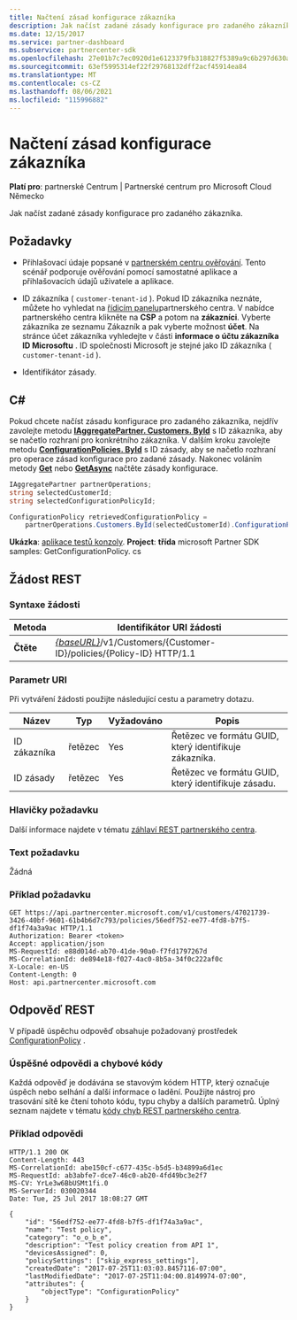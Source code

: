```yaml
---
title: Načtení zásad konfigurace zákazníka
description: Jak načíst zadané zásady konfigurace pro zadaného zákazníka.
ms.date: 12/15/2017
ms.service: partner-dashboard
ms.subservice: partnercenter-sdk
ms.openlocfilehash: 27e01b7c7ec0920d1e6123379fb318827f5389a9c6b297d630ac60dce6933faf
ms.sourcegitcommit: 63ef5995314ef22f29768132dff2acf45914ea84
ms.translationtype: MT
ms.contentlocale: cs-CZ
ms.lasthandoff: 08/06/2021
ms.locfileid: "115996882"
---
```

# <a name="retrieve-a-customers-configuration-policy"></a>Načtení zásad konfigurace zákazníka

**Platí pro**: partnerské Centrum | Partnerské centrum pro Microsoft Cloud Německo

Jak načíst zadané zásady konfigurace pro zadaného zákazníka.

## <a name="prerequisites"></a>Požadavky

- Přihlašovací údaje popsané v [partnerském centru ověřování](partner-center-authentication.md). Tento scénář podporuje ověřování pomocí samostatné aplikace a přihlašovacích údajů uživatele a aplikace.

- ID zákazníka ( `customer-tenant-id` ). Pokud ID zákazníka neznáte, můžete ho vyhledat na [řídicím panelu](https://partner.microsoft.com/dashboard)partnerského centra. V nabídce partnerského centra klikněte na **CSP** a potom na **zákazníci**. Vyberte zákazníka ze seznamu Zákazník a pak vyberte možnost **účet**. Na stránce účet zákazníka vyhledejte v části **informace o účtu zákazníka** **ID Microsoftu** . ID společnosti Microsoft je stejné jako ID zákazníka ( `customer-tenant-id` ).

- Identifikátor zásady.

## <a name="c"></a>C\#

Pokud chcete načíst zásadu konfigurace pro zadaného zákazníka, nejdřív zavolejte metodu [**IAggregatePartner. Customers. ById**](/dotnet/api/microsoft.store.partnercenter.customers.icustomercollection.byid) s ID zákazníka, aby se načetlo rozhraní pro konkrétního zákazníka. V dalším kroku zavolejte metodu [**ConfigurationPolicies. ById**](/dotnet/api/microsoft.store.partnercenter.devicesdeployment.iconfigurationpolicycollection.byid) s ID zásady, aby se načetlo rozhraní pro operace zásad konfigurace pro zadané zásady. Nakonec voláním metody [**Get**](/dotnet/api/microsoft.store.partnercenter.devicesdeployment.iconfigurationpolicy.get) nebo [**GetAsync**](/dotnet/api/microsoft.store.partnercenter.devicesdeployment.iconfigurationpolicy.getasync) načtěte zásady konfigurace.

``` csharp
IAggregatePartner partnerOperations;
string selectedCustomerId;
string selectedConfigurationPolicyId;

ConfigurationPolicy retrievedConfigurationPolicy =
    partnerOperations.Customers.ById(selectedCustomerId).ConfigurationPolicies.ById(selectedConfigurationPolicyId).Get();
```

**Ukázka**: [aplikace testů konzoly](console-test-app.md). **Project**: **třída** microsoft Partner SDK samples: GetConfigurationPolicy. cs

## <a name="rest-request"></a>Žádost REST

### <a name="request-syntax"></a>Syntaxe žádosti

| Metoda  | Identifikátor URI žádosti                                                                                          |
|---------|------------------------------------------------------------------------------------------------------|
| **Čtěte** | [*{baseURL}*](partner-center-rest-urls.md)/v1/Customers/{Customer-ID}/policies/{Policy-ID} HTTP/1.1 |

### <a name="uri-parameter"></a>Parametr URI

Při vytváření žádosti použijte následující cestu a parametry dotazu.

| Název        | Typ   | Vyžadováno | Popis                                           |
|-------------|--------|----------|-------------------------------------------------------|
| ID zákazníka | řetězec | Yes      | Řetězec ve formátu GUID, který identifikuje zákazníka. |
| ID zásady   | řetězec | Yes      | Řetězec ve formátu GUID, který identifikuje zásadu.   |

### <a name="request-headers"></a>Hlavičky požadavku

Další informace najdete v tématu [záhlaví REST partnerského centra](headers.md).

### <a name="request-body"></a>Text požadavku

Žádná

### <a name="request-example"></a>Příklad požadavku

```http
GET https://api.partnercenter.microsoft.com/v1/customers/47021739-3426-40bf-9601-61b4b6d7c793/policies/56edf752-ee77-4fd8-b7f5-df1f74a3a9ac HTTP/1.1
Authorization: Bearer <token>
Accept: application/json
MS-RequestId: e88d014d-ab70-41de-90a0-f7fd1797267d
MS-CorrelationId: de894e18-f027-4ac0-8b5a-34f0c222af0c
X-Locale: en-US
Content-Length: 0
Host: api.partnercenter.microsoft.com
```

## <a name="rest-response"></a>Odpověď REST

V případě úspěchu odpověď obsahuje požadovaný prostředek [ConfigurationPolicy](device-deployment-resources.md#configurationpolicy) .

### <a name="response-success-and-error-codes"></a>Úspěšné odpovědi a chybové kódy

Každá odpověď je dodávána se stavovým kódem HTTP, který označuje úspěch nebo selhání a další informace o ladění. Použijte nástroj pro trasování sítě ke čtení tohoto kódu, typu chyby a dalších parametrů. Úplný seznam najdete v tématu [kódy chyb REST partnerského centra](error-codes.md).

### <a name="response-example"></a>Příklad odpovědi

```http
HTTP/1.1 200 OK
Content-Length: 443
MS-CorrelationId: abe150cf-c677-435c-b5d5-b34899a6d1ec
MS-RequestId: ab3abfe7-dce7-46c0-ab20-4fd49bc3e2f7
MS-CV: YrLe3w6BbUSMt1fi.0
MS-ServerId: 030020344
Date: Tue, 25 Jul 2017 18:08:27 GMT

{
    "id": "56edf752-ee77-4fd8-b7f5-df1f74a3a9ac",
    "name": "Test policy",
    "category": "o_o_b_e",
    "description": "Test policy creation from API 1",
    "devicesAssigned": 0,
    "policySettings": ["skip_express_settings"],
    "createdDate": "2017-07-25T11:03:03.8457116-07:00",
    "lastModifiedDate": "2017-07-25T11:04:00.8149974-07:00",
    "attributes": {
        "objectType": "ConfigurationPolicy"
    }
}
```
